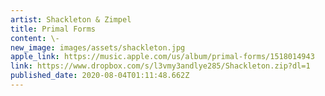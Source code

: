 ```yaml
---
artist: Shackleton & Zimpel
title: Primal Forms
content: \-
new_image: images/assets/shackleton.jpg
apple_link: https://music.apple.com/us/album/primal-forms/1518014943
link: https://www.dropbox.com/s/l3vmy3andlye285/Shackleton.zip?dl=1
published_date: 2020-08-04T01:11:48.662Z
---
```

